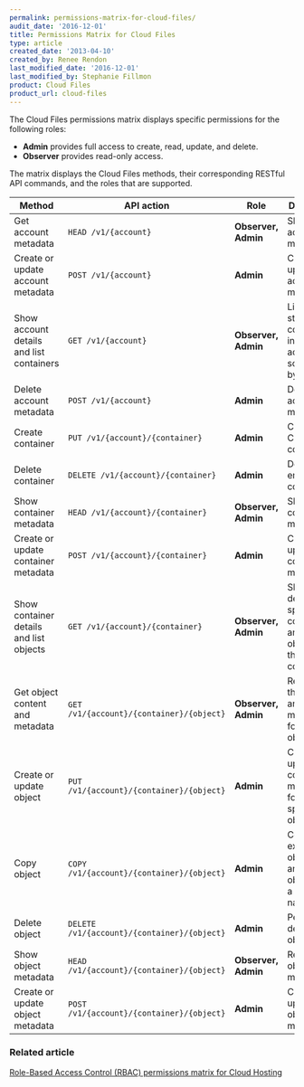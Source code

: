 ```yaml
---
permalink: permissions-matrix-for-cloud-files/
audit_date: '2016-12-01'
title: Permissions Matrix for Cloud Files
type: article
created_date: '2013-04-10'
created_by: Renee Rendon
last_modified_date: '2016-12-01'
last_modified_by: Stephanie Fillmon
product: Cloud Files
product_url: cloud-files
---
```


The Cloud Files permissions matrix displays specific permissions for the following roles:

- **Admin** provides full access to create, read, update, and delete.
- **Observer** provides read-only access.

The matrix displays the Cloud Files methods, their corresponding RESTful API commands, and the roles that are supported.

Method | API action | Role | Description
------ | ---------- | ---- | -----------
Get account metadata | `HEAD /v1/{account}` | **Observer, Admin** | Shows account metadata.
Create or update account metadata | `POST /v1/{account}` | **Admin** | Creates or updates account metadata.
Show account details and list containers | `GET /v1/{account}` | **Observer, Admin** | Lists the storage containers in your account and sorts them by name.
Delete account metadata | `POST /v1/{account}` | **Admin** | Deletes account metadata.
Create container | `PUT /v1/{account}/{container}` | **Admin** | Creates a Cloud Files container.
Delete container | `DELETE /v1/{account}/{container}` | **Admin** | Deletes an empty container.
Show container metadata | `HEAD /v1/{account}/{container}` | **Observer, Admin** | Shows container metadata.
Create or update container metadata | `POST /v1/{account}/{container}` | **Admin** | Creates or updates the container metadata.
Show container details and list objects | `GET /v1/{account}/{container}` | **Observer, Admin** | Shows details for a specified container and lists objects in the container.
Get object content and metadata | `GET /v1/{account}/{container}/{object}` | **Observer, Admin** | Retrieves the content and metadata for the object.
Create or update object | `PUT /v1/{account}/{container}/{object}` | **Admin** | Creates or updates the content and metadata for a specified object.
Copy object | `COPY /v1/{account}/{container}/{object}` | **Admin** | Copies an existing object to another object with a new name.
Delete object | `DELETE /v1/{account}/{container}/{object}` | **Admin** | Permanently deletes an object.
Show object metadata | `HEAD /v1/{account}/{container}/{object}` | **Observer, Admin** | Retrieves object metadata.
Create or update object metadata | `POST /v1/{account}/{container}/{object}` |  **Admin** | Creates or updates object metadata.

### Related article

[Role-Based Access Control (RBAC) permissions matrix for Cloud Hosting](/how-to/permissions-matrix-for-role-based-access-control-rbac)
